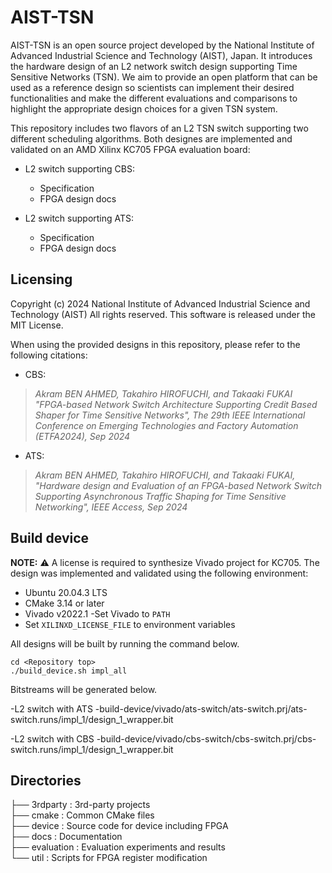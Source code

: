 # AIST-TSN
AIST-TSN is an open source project developed by the National Institute of Advanced Industrial Science and Technology (AIST), Japan.
It introduces the hardware design of an L2 network switch design supporting Time Sensitive Networks (TSN). 
We aim to provide an open platform that can be used as a reference design so scientists can implement their desired functionalities and make the different evaluations and comparisons to highlight the appropriate design choices for a given TSN system.

This repository includes two flavors of an L2 TSN switch supporting two different scheduling algorithms. Both designes are implemented and validated on an AMD Xilinx KC705 FPGA evaluation board:

- L2 switch supporting CBS:
  - Specification
  - FPGA design docs

- L2 switch supporting ATS:
  - Specification
  - FPGA design docs

## Licensing
Copyright (c) 2024 National Institute of Advanced Industrial Science and Technology (AIST)
All rights reserved.
This software is released under the MIT License.

When using the provided designs in this repository, please refer to the following citations:
- CBS:
> _Akram BEN AHMED, Takahiro HIROFUCHI, and Takaaki FUKAI "FPGA-based Network Switch Architecture Supporting Credit Based Shaper for Time Sensitive Networks", The 29th IEEE International Conference on Emerging Technologies and Factory Automation (ETFA2024), Sep 2024_

- ATS:
> _Akram BEN AHMED, Takahiro HIROFUCHI, and Takaaki FUKAI, "Hardware design and Evaluation of an FPGA-based Network Switch Supporting Asynchronous Traffic Shaping for Time Sensitive Networking", IEEE Access, Sep 2024_
 
## Build device
**NOTE:** ⚠️ A license is required to synthesize Vivado project for KC705.
The design was implemented and validated using the following environment:
- Ubuntu 20.04.3 LTS
- CMake 3.14 or later
- Vivado v2022.1
  -Set Vivado to ```PATH```
- Set ```XILINXD_LICENSE_FILE``` to environment variables


All designs will be built by running the command below.
```
cd <Repository top>
./build_device.sh impl_all
```

Bitstreams will be generated below.

-L2 switch with ATS
  -build-device/vivado/ats-switch/ats-switch.prj/ats-switch.runs/impl_1/design_1_wrapper.bit

-L2 switch with CBS
  -build-device/vivado/cbs-switch/cbs-switch.prj/cbs-switch.runs/impl_1/design_1_wrapper.bit

## Directories
├── 3rdparty   : 3rd-party projects  
├── cmake      : Common CMake files  
├── device     : Source code for device including FPGA  
├── docs       : Documentation  
├── evaluation : Evaluation experiments and results  
└── util       : Scripts for FPGA register modification  

